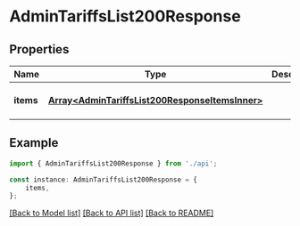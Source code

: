 # AdminTariffsList200Response


## Properties

Name | Type | Description | Notes
------------ | ------------- | ------------- | -------------
**items** | [**Array&lt;AdminTariffsList200ResponseItemsInner&gt;**](AdminTariffsList200ResponseItemsInner.md) |  | [optional] [default to undefined]

## Example

```typescript
import { AdminTariffsList200Response } from './api';

const instance: AdminTariffsList200Response = {
    items,
};
```

[[Back to Model list]](../README.md#documentation-for-models) [[Back to API list]](../README.md#documentation-for-api-endpoints) [[Back to README]](../README.md)

